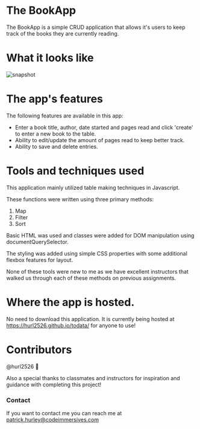 # The BookApp

The BookApp is a simple CRUD application that allows it's users to keep track of the books they are currently reading. 

# What it looks like 
![snapshot](./bookApp.png) 

# The app's features

The following features are available in this app:

* Enter a book title, author, date started and pages read and click 'create' to enter a new book to the table.
* Ability to edit/update the amount of pages read to keep better track. 
* Ability to save and delete entries.

# Tools and techniques used 

This application mainly utilized table making techniques in Javascript. 

These functions were written using three primary methods:  
1. Map
2. Filter
3. Sort

  Basic HTML was used and classes were added for DOM manipulation using documentQuerySelector.    

  The styling was added using simple CSS properties with some additional flexbox features for layout.  

  None of these tools were new to me as we have excellent instructors that walked us through each of these methods on previous assignments.   

# Where the app is hosted.  
No need to download this application. It is currently being hosted at https://hurl2526.github.io/todata/ for anyone to use!

# Contributors

@hurl2526 📖

Also a special thanks to classmates and instructors for inspiration and guidance with completing this project!

### Contact
If you want to contact me you can reach me at patrick.hurley@codeimmersives.com

